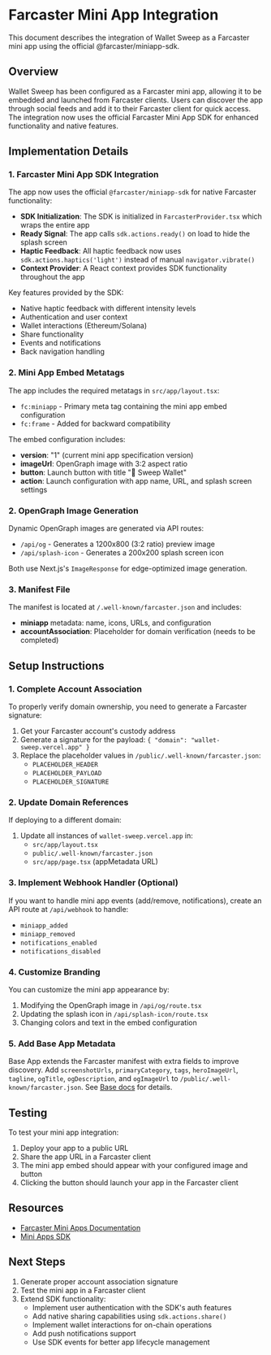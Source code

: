 # Farcaster Mini App Integration

This document describes the integration of Wallet Sweep as a Farcaster mini app using the official @farcaster/miniapp-sdk.

## Overview

Wallet Sweep has been configured as a Farcaster mini app, allowing it to be embedded and launched from Farcaster clients. Users can discover the app through social feeds and add it to their Farcaster client for quick access. The integration now uses the official Farcaster Mini App SDK for enhanced functionality and native features.

## Implementation Details

### 1. Farcaster Mini App SDK Integration

The app now uses the official `@farcaster/miniapp-sdk` for native Farcaster functionality:

- **SDK Initialization**: The SDK is initialized in `FarcasterProvider.tsx` which wraps the entire app
- **Ready Signal**: The app calls `sdk.actions.ready()` on load to hide the splash screen
- **Haptic Feedback**: All haptic feedback now uses `sdk.actions.haptics('light')` instead of manual `navigator.vibrate()`
- **Context Provider**: A React context provides SDK functionality throughout the app

Key features provided by the SDK:
- Native haptic feedback with different intensity levels
- Authentication and user context
- Wallet interactions (Ethereum/Solana)
- Share functionality
- Events and notifications
- Back navigation handling

### 2. Mini App Embed Metatags

The app includes the required metatags in `src/app/layout.tsx`:

- `fc:miniapp` - Primary meta tag containing the mini app embed configuration
- `fc:frame` - Added for backward compatibility

The embed configuration includes:
- **version**: "1" (current mini app specification version)
- **imageUrl**: OpenGraph image with 3:2 aspect ratio
- **button**: Launch button with title "🧹 Sweep Wallet"
- **action**: Launch configuration with app name, URL, and splash screen settings

### 2. OpenGraph Image Generation

Dynamic OpenGraph images are generated via API routes:

- `/api/og` - Generates a 1200x800 (3:2 ratio) preview image
- `/api/splash-icon` - Generates a 200x200 splash screen icon

Both use Next.js's `ImageResponse` for edge-optimized image generation.

### 3. Manifest File

The manifest is located at `/.well-known/farcaster.json` and includes:

- **miniapp** metadata: name, icons, URLs, and configuration
- **accountAssociation**: Placeholder for domain verification (needs to be completed)

## Setup Instructions

### 1. Complete Account Association

To properly verify domain ownership, you need to generate a Farcaster signature:

1. Get your Farcaster account's custody address
2. Generate a signature for the payload: `{ "domain": "wallet-sweep.vercel.app" }`
3. Replace the placeholder values in `/public/.well-known/farcaster.json`:
   - `PLACEHOLDER_HEADER`
   - `PLACEHOLDER_PAYLOAD`
   - `PLACEHOLDER_SIGNATURE`

### 2. Update Domain References

If deploying to a different domain:

1. Update all instances of `wallet-sweep.vercel.app` in:
   - `src/app/layout.tsx`
   - `public/.well-known/farcaster.json`
   - `src/app/page.tsx` (appMetadata URL)

### 3. Implement Webhook Handler (Optional)

If you want to handle mini app events (add/remove, notifications), create an API route at `/api/webhook` to handle:

- `miniapp_added`
- `miniapp_removed`
- `notifications_enabled`
- `notifications_disabled`

### 4. Customize Branding

You can customize the mini app appearance by:

1. Modifying the OpenGraph image in `/api/og/route.tsx`
2. Updating the splash icon in `/api/splash-icon/route.tsx`
3. Changing colors and text in the embed configuration

### 5. Add Base App Metadata

Base App extends the Farcaster manifest with extra fields to improve discovery.
Add `screenshotUrls`, `primaryCategory`, `tags`, `heroImageUrl`, `tagline`,
`ogTitle`, `ogDescription`, and `ogImageUrl` to `/public/.well-known/farcaster.json`.
See [Base docs](https://docs.base.org/base-app/introduction/mini-apps) for details.


## Testing

To test your mini app integration:

1. Deploy your app to a public URL
2. Share the app URL in a Farcaster client
3. The mini app embed should appear with your configured image and button
4. Clicking the button should launch your app in the Farcaster client

## Resources

- [Farcaster Mini Apps Documentation](https://miniapps.farcaster.xyz/docs/specification)
- [Mini Apps SDK](https://github.com/farcasterxyz/miniapps)

## Next Steps

1. Generate proper account association signature
2. Test the mini app in a Farcaster client
3. Extend SDK functionality:
   - Implement user authentication with the SDK's auth features
   - Add native sharing capabilities using `sdk.actions.share()`
   - Implement wallet interactions for on-chain operations
   - Add push notifications support
   - Use SDK events for better app lifecycle management